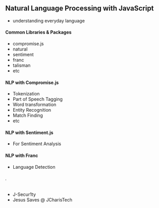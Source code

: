 ## Natural Language Processing with JavaScript
+ understanding everyday language

#### Common Libraries & Packages 
+ compromise.js
+ natural
+ sentiment
+ franc
+ talisman
+ etc

#### NLP with Compromise.js
+ Tokenization
+ Part of Speech Tagging
+ Word transformation
+ Entity Recognition
+ Match Finding
+ etc

#### NLP with Sentiment.js 
+ For Sentiment Analysis

#### NLP with Franc
+ Language Detection



###### .
+ J-Secur1ty
+ Jesus Saves @ JCharisTech

